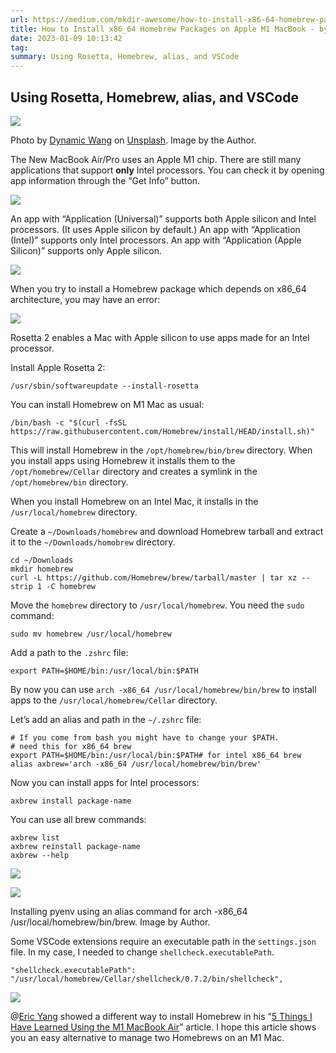 ```yaml
---
url: https://medium.com/mkdir-awesome/how-to-install-x86-64-homebrew-packages-on-apple-m1-macbook-54ba295230f
title: How to Install x86_64 Homebrew Packages on Apple M1 MacBook - by Shinichi Okada - mkdir Awesome - Medium
date: 2023-01-09 10:13:42
tag: 
summary: Using Rosetta, Homebrew, alias, and VSCode
---
```

## Using Rosetta, Homebrew, alias, and VSCode

![](https://miro.medium.com/max/1400/1*pTzpcuRbsKVZ7HegScFXiQ.png)

Photo by [Dynamic Wang](https://unsplash.com/@dynamicwang?utm_source=medium&utm_medium=referral) on [Unsplash](https://unsplash.com/?utm_source=medium&utm_medium=referral). Image by the Author.

The New MacBook Air/Pro uses an Apple M1 chip. There are still many applications that support **only** Intel processors. You can check it by opening app information through the “Get Info” button.

![](https://miro.medium.com/max/624/1*87ClmTZ4S3UKDzAzDwK_Ig.png)

An app with “Application (Universal)” supports both Apple silicon and Intel processors. (It uses Apple silicon by default.) An app with “Application (Intel)” supports only Intel processors. An app with “Application (Apple Silicon)” supports only Apple silicon.

![](https://miro.medium.com/max/1400/1*JQULoAlar_JCBnI0xRCEmQ.png)

When you try to install a Homebrew package which depends on x86_64 architecture, you may have an error:

![](https://miro.medium.com/max/1400/1*mEXlyzhW7cfxe3OFCr0y2A.png)

Rosetta 2 enables a Mac with Apple silicon to use apps made for an Intel processor.

Install Apple Rosetta 2:

```
/usr/sbin/softwareupdate --install-rosetta
```

You can install Homebrew on M1 Mac as usual:

```
/bin/bash -c "$(curl -fsSL https://raw.githubusercontent.com/Homebrew/install/HEAD/install.sh)"
```

This will install Homebrew in the `/opt/homebrew/bin/brew` directory. When you install apps using Homebrew it installs them to the `/opt/homebrew/Cellar` directory and creates a symlink in the `/opt/homebrew/bin` directory.

When you install Homebrew on an Intel Mac, it installs in the `/usr/local/homebrew` directory.

Create a `~/Downloads/homebrew` and download Homebrew tarball and extract it to the `~/Downloads/homobrew` directory.

```
cd ~/Downloads
mkdir homebrew
curl -L https://github.com/Homebrew/brew/tarball/master | tar xz --strip 1 -C homebrew
```

Move the `homebrew` directory to `/usr/local/homebrew`. You need the `sudo` command:

```
sudo mv homebrew /usr/local/homebrew
```

Add a path to the `.zshrc` file:

```
export PATH=$HOME/bin:/usr/local/bin:$PATH
```

By now you can use `arch -x86_64 /usr/local/homebrew/bin/brew` to install apps to the `/usr/local/homebrew/Cellar` directory.

Let’s add an alias and path in the `~/.zshrc` file:

```
# If you come from bash you might have to change your $PATH.
# need this for x86_64 brew
export PATH=$HOME/bin:/usr/local/bin:$PATH# for intel x86_64 brew
alias axbrew='arch -x86_64 /usr/local/homebrew/bin/brew'
```

Now you can install apps for Intel processors:

```
axbrew install package-name
```

You can use all brew commands:

```
axbrew list
axbrew reinstall package-name
axbrew --help
```

![](https://miro.medium.com/max/1400/1*WdjTWFUuKSOVAH2CQaBBXA.png)

![](https://miro.medium.com/max/1400/1*vWLVoksKb8OdB0rkjwf2pg.png)

Installing pyenv using an alias command for arch -x86_64 /usr/local/homebrew/bin/brew. Image by Author.

Some VSCode extensions require an executable path in the `settings.json` file. In my case, I needed to change `shellcheck.executablePath`.

```
"shellcheck.executablePath": "/usr/local/homebrew/Cellar/shellcheck/0.7.2/bin/shellcheck",
```

![](https://miro.medium.com/max/1400/1*peuv7nZu_CQqKd94G-ngbQ.png)

@[Eric Yang](https://medium.com/@ericleiyang?source=post_page-----a77f93c50381--------------------------------) showed a different way to install Homebrew in his “[5 Things I Have Learned Using the M1 MacBook Air](https://betterprogramming.pub/5-things-i-have-learned-when-using-the-m1-chip-macbook-air-a77f93c50381)” article. I hope this article shows you an easy alternative to manage two Homebrews on an M1 Mac.